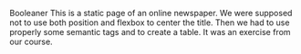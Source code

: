 Booleaner
This is a static page of an online newspaper. 
We were supposed not to use both position and flexbox to center the title. Then we had to use properly some semantic tags and to create a table.
It was an exercise from our course.
